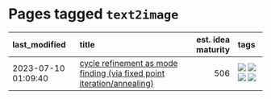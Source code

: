 # Pages tagged `text2image`

|last_modified|title|est. idea maturity|tags
|:---|:---|---:|:---|
|2023-07-10 01:09:40|[cycle refinement as mode finding (via fixed point iteration/annealing)](../cycle_refinement_as_modefinding.md)|506|[![](https://img.shields.io/badge/tag-experimentation-c4fb38)](../tags/experimentation.md) [![](https://img.shields.io/badge/tag-publication-12eec5)](../tags/publication.md) [![](https://img.shields.io/badge/tag-text2image-83cbca)](../tags/text2image.md) [![](https://img.shields.io/badge/tag-text2video-e33481)](../tags/text2video.md)|